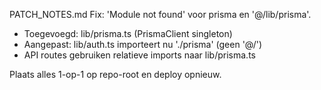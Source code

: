 PATCH_NOTES.md
Fix: 'Module not found' voor prisma en '@/lib/prisma'.
- Toegevoegd: lib/prisma.ts (PrismaClient singleton)
- Aangepast: lib/auth.ts importeert nu './prisma' (geen '@/')
- API routes gebruiken relatieve imports naar lib/prisma.ts

Plaats alles 1-op-1 op repo-root en deploy opnieuw.
